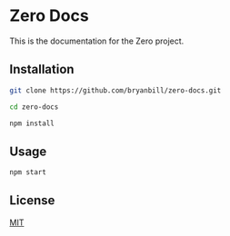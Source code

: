 # Zero Docs

This is the documentation for the Zero project.

## Installation

```bash
git clone https://github.com/bryanbill/zero-docs.git

cd zero-docs

npm install
```

## Usage

```bash
npm start
```

## License

[MIT](./LICENSE)

